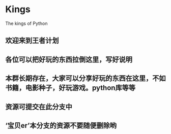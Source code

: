 # Kings
The kings of Python
## 欢迎来到王者计划
## 各位可以把好玩的东西拉倒这里，写好说明
## 本群长期存在，大家可以分享好玩的东西在这里，不如书籍，电影种子，好玩游戏。python库等等
## 资源可提交在此分支中
## ‘宝贝er’本分支的资源不要随便删除哟
